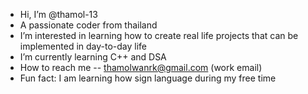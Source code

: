 - Hi, I’m @thamol-13
- A passionate coder from thailand
- I’m interested in learning how to create real life projects that can be implemented in day-to-day life
- I’m currently learning C++ and DSA
- How to reach me -- thamolwanrk@gmail.com (work email)
- Fun fact: I am learning how sign language during my free time
